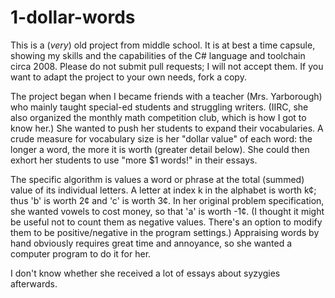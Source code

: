 # 1-dollar-words
This is a (*very*) old project from middle school.  It is at best a time capsule, showing my skills and the capabilities of the C# language and toolchain circa 2008.  Please do not submit pull requests; I will not accept them.  If you want to adapt the project to your own needs, fork a copy.  

The project began when I became friends with a teacher (Mrs. Yarborough) who mainly taught special-ed students and struggling writers.  (IIRC, she also organized the monthly math competition club, which is how I got to know her.)  She wanted to push her students to expand their vocabularies.  A crude measure for vocabulary size is her "dollar value" of each word: the longer a word, the more it is worth (greater detail below).  She could then exhort her students to use "more $1 words!" in their essays.  

The specific algorithm is values a word or phrase at the total (summed) value of its individual letters.  A letter at index k in the alphabet is worth k¢; thus 'b' is worth 2¢ and 'c' is worth 3¢.  In her original problem specification, she wanted vowels to cost money, so that 'a' is worth -1¢.  (I thought it might be useful not to count them as negative values.  There's an option to modify them to be positive/negative in the program settings.)  Appraising words by hand obviously requires great time and annoyance, so she wanted a computer program to do it for her.  

I don't know whether she received a lot of essays about syzygies afterwards.  
